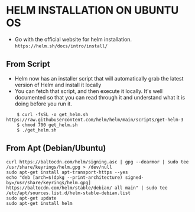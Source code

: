 # HELM INSTALLATION ON UBUNTU OS

- Go with the official website for helm installation. `https://helm.sh/docs/intro/install/`

## From Script
- Helm now has an installer script that will automatically grab the latest version of Helm and install it locally
- You can fetch that script, and then execute it locally. It's well documented so that you can read through it and understand what it is doing before you run it.
```
    $ curl -fsSL -o get_helm.sh https://raw.githubusercontent.com/helm/helm/main/scripts/get-helm-3
    $ chmod 700 get_helm.sh
    $ ./get_helm.sh
```

## From Apt (Debian/Ubuntu)
```
curl https://baltocdn.com/helm/signing.asc | gpg --dearmor | sudo tee /usr/share/keyrings/helm.gpg > /dev/null
sudo apt-get install apt-transport-https --yes
echo "deb [arch=$(dpkg --print-architecture) signed-by=/usr/share/keyrings/helm.gpg] https://baltocdn.com/helm/stable/debian/ all main" | sudo tee /etc/apt/sources.list.d/helm-stable-debian.list
sudo apt-get update
sudo apt-get install helm

```